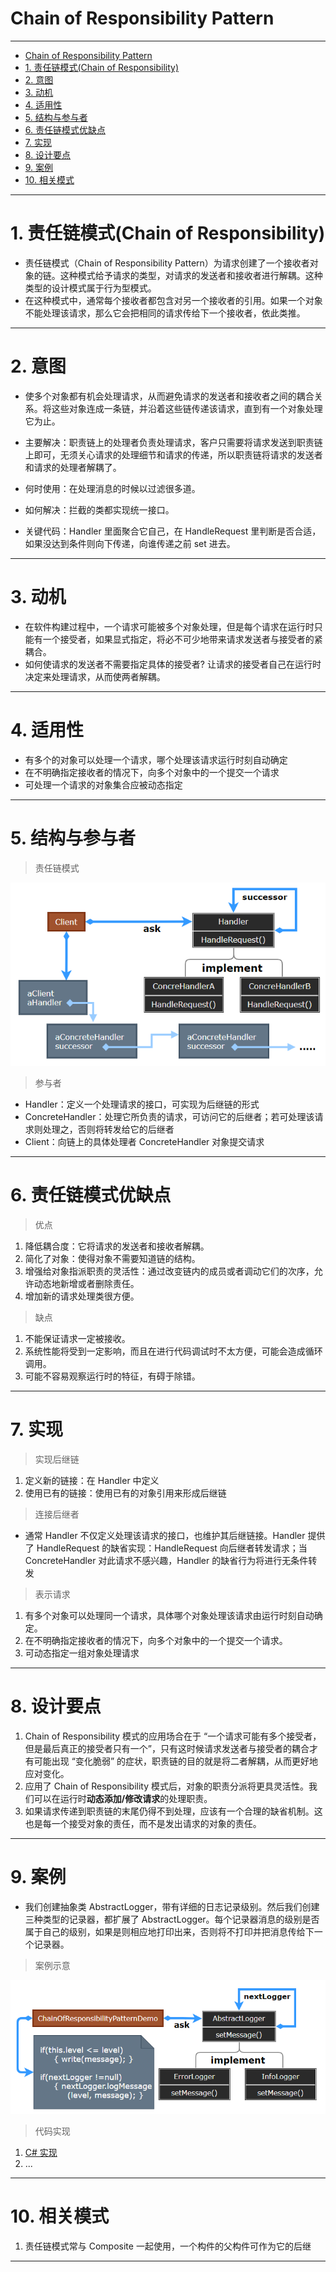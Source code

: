 # Chain of Responsibility Pattern

---

- [Chain of Responsibility Pattern](#chain-of-responsibility-pattern)
- [1. 责任链模式(Chain of Responsibility)](#1-责任链模式chain-of-responsibility)
- [2. 意图](#2-意图)
- [3. 动机](#3-动机)
- [4. 适用性](#4-适用性)
- [5. 结构与参与者](#5-结构与参与者)
- [6. 责任链模式优缺点](#6-责任链模式优缺点)
- [7. 实现](#7-实现)
- [8. 设计要点](#8-设计要点)
- [9. 案例](#9-案例)
- [10. 相关模式](#10-相关模式)

---
# 1. 责任链模式(Chain of Responsibility)

- 责任链模式（Chain of Responsibility Pattern）为请求创建了一个接收者对象的链。这种模式给予请求的类型，对请求的发送者和接收者进行解耦。这种类型的设计模式属于行为型模式。
- 在这种模式中，通常每个接收者都包含对另一个接收者的引用。如果一个对象不能处理该请求，那么它会把相同的请求传给下一个接收者，依此类推。

---
# 2. 意图

- 使多个对象都有机会处理请求，从而避免请求的发送者和接收者之间的耦合关系。将这些对象连成一条链，并沿着这些链传递该请求，直到有一个对象处理它为止。

- 主要解决：职责链上的处理者负责处理请求，客户只需要将请求发送到职责链上即可，无须关心请求的处理细节和请求的传递，所以职责链将请求的发送者和请求的处理者解耦了。

- 何时使用：在处理消息的时候以过滤很多道。
- 如何解决：拦截的类都实现统一接口。
- 关键代码：Handler 里面聚合它自己，在 HandleRequest 里判断是否合适，如果没达到条件则向下传递，向谁传递之前 set 进去。

---
# 3. 动机

- 在软件构建过程中，一个请求可能被多个对象处理，但是每个请求在运行时只能有一个接受者，如果显式指定，将必不可少地带来请求发送者与接受者的紧耦合。
- 如何使请求的发送者不需要指定具体的接受者? 让请求的接受者自己在运行时决定来处理请求，从而使两者解耦。
  
---
# 4. 适用性

- 有多个的对象可以处理一个请求，哪个处理该请求运行时刻自动确定
- 在不明确指定接收者的情况下，向多个对象中的一个提交一个请求
- 可处理一个请求的对象集合应被动态指定

---
# 5. 结构与参与者

> 责任链模式

  ![责任链模式](img/责任链模式设计.png)

> 参与者

- Handler：定义一个处理请求的接口，可实现为后继链的形式
- ConcreteHandler：处理它所负责的请求，可访问它的后继者；若可处理该请求则处理之，否则将转发给它的后继者
- Client：向链上的具体处理者 ConcreteHandler 对象提交请求

---
# 6. 责任链模式优缺点

> 优点

1. 降低耦合度：它将请求的发送者和接收者解耦。 
2. 简化了对象：使得对象不需要知道链的结构。
3. 增强给对象指派职责的灵活性：通过改变链内的成员或者调动它们的次序，允许动态地新增或者删除责任。
4. 增加新的请求处理类很方便。

> 缺点

1. 不能保证请求一定被接收。
2. 系统性能将受到一定影响，而且在进行代码调试时不太方便，可能会造成循环调用。 
3. 可能不容易观察运行时的特征，有碍于除错。

---
# 7. 实现

> 实现后继链

1. 定义新的链接：在 Handler 中定义
2. 使用已有的链接：使用已有的对象引用来形成后继链

> 连接后继者

- 通常 Handler 不仅定义处理该请求的接口，也维护其后继链接。Handler 提供了 HandleRequest 的缺省实现：HandleRequest 向后继者转发请求；当 ConcreteHandler 对此请求不感兴趣，Handler 的缺省行为将进行无条件转发

> 表示请求

1. 有多个对象可以处理同一个请求，具体哪个对象处理该请求由运行时刻自动确定。 
2. 在不明确指定接收者的情况下，向多个对象中的一个提交一个请求。 
3. 可动态指定一组对象处理请求

---
# 8. 设计要点

1. Chain of Responsibility 模式的应用场合在于 “一个请求可能有多个接受者，但是最后真正的接受者只有一个”，只有这时候请求发送者与接受者的耦合才有可能出现 “变化脆弱” 的症状，职责链的目的就是将二者解耦，从而更好地应对变化。
2. 应用了 Chain of Responsibility 模式后，对象的职责分派将更具灵活性。我们可以在运行时**动态添加/修改请求**的处理职责。
3. 如果请求传递到职责链的末尾仍得不到处理，应该有一个合理的缺省机制。这也是每一个接受对象的责任，而不是发出请求的对象的责任。

---
# 9. 案例

- 我们创建抽象类 AbstractLogger，带有详细的日志记录级别。然后我们创建三种类型的记录器，都扩展了 AbstractLogger。每个记录器消息的级别是否属于自己的级别，如果是则相应地打印出来，否则将不打印并把消息传给下一个记录器。

> 案例示意

  ![案例](img/责任链模式案例.png)

> 代码实现

1. [C# 实现]()
2. ...

---
# 10. 相关模式

1. 责任链模式常与 Composite 一起使用，一个构件的父构件可作为它的后继

---